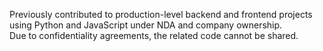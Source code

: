 Previously contributed to production-level backend and frontend projects using Python and JavaScript under NDA and company ownership.  
Due to confidentiality agreements, the related code cannot be shared.
